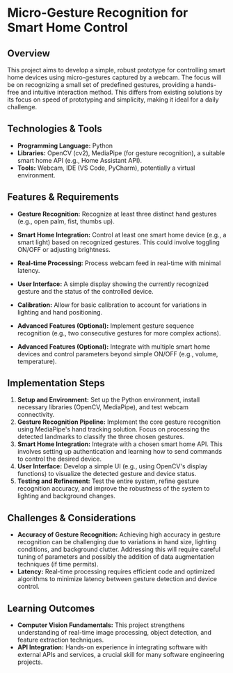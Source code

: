 # Micro-Gesture Recognition for Smart Home Control

## Overview
This project aims to develop a simple, robust prototype for controlling smart home devices using micro-gestures captured by a webcam.  The focus will be on recognizing a small set of predefined gestures, providing a hands-free and intuitive interaction method. This differs from existing solutions by its focus on speed of prototyping and simplicity, making it ideal for a daily challenge.

## Technologies & Tools
- **Programming Language:** Python
- **Libraries:** OpenCV (cv2), MediaPipe (for gesture recognition), a suitable smart home API (e.g., Home Assistant API).
- **Tools:** Webcam, IDE (VS Code, PyCharm), potentially a virtual environment.

## Features & Requirements
- **Gesture Recognition:**  Recognize at least three distinct hand gestures (e.g., open palm, fist, thumbs up).
- **Smart Home Integration:**  Control at least one smart home device (e.g., a smart light) based on recognized gestures.  This could involve toggling ON/OFF or adjusting brightness.
- **Real-time Processing:** Process webcam feed in real-time with minimal latency.
- **User Interface:** A simple display showing the currently recognized gesture and the status of the controlled device.
- **Calibration:** Allow for basic calibration to account for variations in lighting and hand positioning.


- **Advanced Features (Optional):**  Implement gesture sequence recognition (e.g., two consecutive gestures for more complex actions).
- **Advanced Features (Optional):** Integrate with multiple smart home devices and control parameters beyond simple ON/OFF (e.g., volume, temperature).

## Implementation Steps
1. **Setup and Environment:** Set up the Python environment, install necessary libraries (OpenCV, MediaPipe), and test webcam connectivity.
2. **Gesture Recognition Pipeline:** Implement the core gesture recognition using MediaPipe's hand tracking solution. Focus on processing the detected landmarks to classify the three chosen gestures.
3. **Smart Home Integration:** Integrate with a chosen smart home API.  This involves setting up authentication and learning how to send commands to control the desired device.
4. **User Interface:** Develop a simple UI (e.g., using OpenCV's display functions) to visualize the detected gesture and device status.
5. **Testing and Refinement:**  Test the entire system, refine gesture recognition accuracy, and improve the robustness of the system to lighting and background changes.

## Challenges & Considerations
- **Accuracy of Gesture Recognition:**  Achieving high accuracy in gesture recognition can be challenging due to variations in hand size, lighting conditions, and background clutter.  Addressing this will require careful tuning of parameters and possibly the addition of data augmentation techniques (if time permits).
- **Latency:** Real-time processing requires efficient code and optimized algorithms to minimize latency between gesture detection and device control.

## Learning Outcomes
- **Computer Vision Fundamentals:** This project strengthens understanding of real-time image processing, object detection, and feature extraction techniques.
- **API Integration:**  Hands-on experience in integrating software with external APIs and services, a crucial skill for many software engineering projects.

